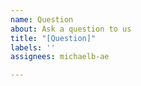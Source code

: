 ```yaml
---
name: Question
about: Ask a question to us
title: "[Question]"
labels: ''
assignees: michaelb-ae

---
```



